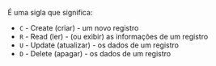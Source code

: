 É uma sigla que significa:
- `C` - Create (criar) - um novo registro
- `R` - Read (ler) - (ou exibir) as informações de um registro
- `U` - Update (atualizar) - os dados de um registro
- `D` - Delete (apagar) - os dados de um registro

